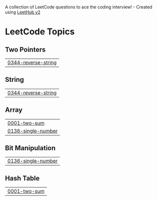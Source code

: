 A collection of LeetCode questions to ace the coding interview! - Created using [LeetHub v2](https://github.com/arunbhardwaj/LeetHub-2.0)
<!---LeetCode Topics Start-->
# LeetCode Topics
## Two Pointers
|  |
| ------- |
| [0344-reverse-string](https://github.com/Nishchal1604/Leetcode-Problems/tree/master/0344-reverse-string) |
## String
|  |
| ------- |
| [0344-reverse-string](https://github.com/Nishchal1604/Leetcode-Problems/tree/master/0344-reverse-string) |
## Array
|  |
| ------- |
| [0001-two-sum](https://github.com/Nishchal1604/Leetcode-Problems/tree/master/0001-two-sum) |
| [0136-single-number](https://github.com/Nishchal1604/Leetcode-Problems/tree/master/0136-single-number) |
## Bit Manipulation
|  |
| ------- |
| [0136-single-number](https://github.com/Nishchal1604/Leetcode-Problems/tree/master/0136-single-number) |
## Hash Table
|  |
| ------- |
| [0001-two-sum](https://github.com/Nishchal1604/Leetcode-Problems/tree/master/0001-two-sum) |
<!---LeetCode Topics End-->